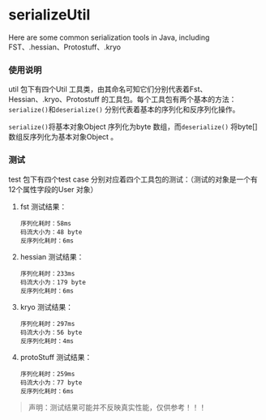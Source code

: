 # serializeUtil
Here are some common serialization tools in Java, including FST、.hessian、Protostuff、.kryo

### 使用说明

util 包下有四个Util 工具类，由其命名可知它们分别代表着Fst、Hessian、.kryo、Protostuff 的工具包。每个工具包有两个基本的方法：`serialize()`和`deserialize()` 分别代表着基本的序列化和反序列化操作。

`serialize()`将基本对象Object 序列化为byte 数组，而`deserialize()` 将byte[] 数组反序列化为基本对象Object 。

### 测试

test 包下有四个test case 分别对应着四个工具包的测试：（测试的对象是一个有12个属性字段的User 对象）

1. fst 测试结果：
    ```angular2html
    序列化耗时：58ms
    码流大小为：48 byte
    反序列化耗时：6ms
    ``` 
2. hessian 测试结果：
    ```angular2html
    序列化耗时：233ms
    码流大小为：179 byte
    反序列化耗时：6ms
    ```
3. kryo 测试结果：
    ```angular2html
    序列化耗时：297ms
    码流大小为：56 byte
    反序列化耗时：4ms
    ```
4. protoStuff 测试结果：
    ```angular2html
    序列化耗时：259ms
    码流大小为：77 byte
    反序列化耗时：6ms
    ```

> 声明：测试结果可能并不反映真实性能，仅供参考！！！